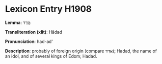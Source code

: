 # Lexicon Entry H1908

**Lemma**: הֲדַד

**Transliteration (xlit)**: Hădad

**Pronunciation**: had-ad'

**Description**:
probably of foreign origin (compare אֲדַד); Hadad, the name of an idol, and of several kings of Edom; Hadad.
